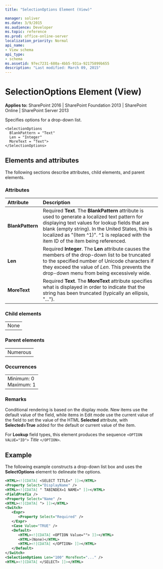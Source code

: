 ```yaml
---
title: "SelectionOptions Element (View)"

manager: soliver
ms.date: 3/9/2015
ms.audience: Developer
ms.topic: reference
ms.prod: office-online-server
localization_priority: Normal
api_name:
- View schema
api_type:
- schema
ms.assetid: 97ec7231-680a-4bb5-931a-92175899b655
description: "Last modified: March 09, 2015"
---
```


# SelectionOptions Element (View)

 
  
 **Applies to:** SharePoint 2016 | SharePoint Foundation 2013 | SharePoint Online | SharePoint Server 2013
  
Specifies options for a drop-down list.
  
```
<SelectionOptions
  BlankPattern = "Text"
  Len = "Integer"
  MoreText = "Text">
</SelectionOptions>
```

## Elements and attributes

The following sections describe attributes, child elements, and parent elements.

### Attributes

|**Attribute**|**Description**|
|:-----|:-----|
|**BlankPattern** <br/> |Required **Text**. The **BlankPattern** attribute is used to generate a localized text pattern for displaying text values for lookup fields that are blank (empty string). In the United States, this is localized as "(Item ^1)". ^1 is replaced with the item ID of the item being referenced.  <br/> |
|**Len** <br/> |Required **Integer**. The **Len** attribute causes the members of the drop-down list to be truncated to the specified number of Unicode characters if they exceed the value of  _Len_. This prevents the drop-down menu from being excessively wide.  <br/> |
|**MoreText** <br/> |Required **Text**. The **MoreText** attribute specifies what is displayed in order to indicate that the string has been truncated (typically an ellipsis, "...").  <br/> |
   
### Child elements

||
|:-----|
|None |
   
### Parent elements

||
|:-----|
|Numerous |
   
### Occurrences

||
|:-----|
|Minimum: 0  <br/> Maximum: 1  <br/> |
   
### Remarks

Conditional rendering is based on the display mode. New items use the default value of the field, while items in Edit mode use the current value of the field to set the value of the HTML **Selected** attribute, with **Selected=True** added for the default or current value of the item. 
  
For **Lookup** field types, this element produces the sequence  `<OPTION VALUE="ID">` _Title_ `</OPTION>`.
  
## Example

The following example constructs a drop-down list box and uses the **SelectOptions** element to delineate the options. 
  
```XML
<HTML><![CDATA[ <SELECT TITLE=" ]]></HTML>
<Property Select="DisplayName" />
<HTML><![CDATA[ " TABINDEX=1 NAME=" ]]></HTML>
<FieldPrefix />
<Property Select="Name" />
<HTML><![CDATA[ "> ]]></HTML>
<Switch>
   <Expr>
      <Property Select="Required" />
   </Expr>
   <Case Value="TRUE" />
   <Default>
      <HTML><![CDATA[ <OPTION Value=""> ]]></HTML>
      <HTML>(None)</HTML>
      <HTML><![CDATA[ </OPTION> ]]></HTML>
   </Default>
</Switch>
<SelectionOptions Len="100" MoreText="..." />
<HTML><![CDATA[ </SELECT> ]]></HTML>
```


